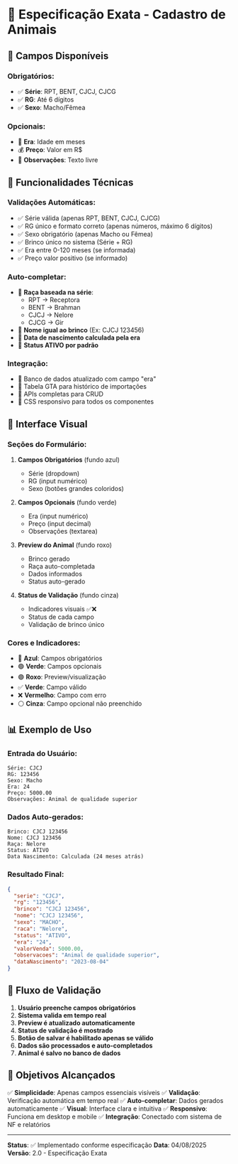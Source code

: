 # 🐄 Especificação Exata - Cadastro de Animais

## 🎯 Campos Disponíveis

### **Obrigatórios:**
- ✅ **Série**: RPT, BENT, CJCJ, CJCG
- ✅ **RG**: Até 6 dígitos
- ✅ **Sexo**: Macho/Fêmea

### **Opcionais:**
- 📅 **Era**: Idade em meses
- 💰 **Preço**: Valor em R$
- 📝 **Observações**: Texto livre

## 🔧 Funcionalidades Técnicas

### **Validações Automáticas:**
- ✅ Série válida (apenas RPT, BENT, CJCJ, CJCG)
- ✅ RG único e formato correto (apenas números, máximo 6 dígitos)
- ✅ Sexo obrigatório (apenas Macho ou Fêmea)
- ✅ Brinco único no sistema (Série + RG)
- ✅ Era entre 0-120 meses (se informada)
- ✅ Preço valor positivo (se informado)

### **Auto-completar:**
- 🔄 **Raça baseada na série**:
  - RPT → Receptora
  - BENT → Brahman
  - CJCJ → Nelore
  - CJCG → Gir
- 🔄 **Nome igual ao brinco** (Ex: CJCJ 123456)
- 🔄 **Data de nascimento calculada pela era**
- 🔄 **Status ATIVO por padrão**

### **Integração:**
- 💾 Banco de dados atualizado com campo "era"
- 📄 Tabela GTA para histórico de importações
- 🔌 APIs completas para CRUD
- 📱 CSS responsivo para todos os componentes

## 🎨 Interface Visual

### **Seções do Formulário:**
1. **Campos Obrigatórios** (fundo azul)
   - Série (dropdown)
   - RG (input numérico)
   - Sexo (botões grandes coloridos)

2. **Campos Opcionais** (fundo verde)
   - Era (input numérico)
   - Preço (input decimal)
   - Observações (textarea)

3. **Preview do Animal** (fundo roxo)
   - Brinco gerado
   - Raça auto-completada
   - Dados informados
   - Status auto-gerado

4. **Status de Validação** (fundo cinza)
   - Indicadores visuais ✅❌
   - Status de cada campo
   - Validação de brinco único

### **Cores e Indicadores:**
- 🔵 **Azul**: Campos obrigatórios
- 🟢 **Verde**: Campos opcionais
- 🟣 **Roxo**: Preview/visualização
- ✅ **Verde**: Campo válido
- ❌ **Vermelho**: Campo com erro
- ⚪ **Cinza**: Campo opcional não preenchido

## 📊 Exemplo de Uso

### **Entrada do Usuário:**
```
Série: CJCJ
RG: 123456
Sexo: Macho
Era: 24
Preço: 5000.00
Observações: Animal de qualidade superior
```

### **Dados Auto-gerados:**
```
Brinco: CJCJ 123456
Nome: CJCJ 123456
Raça: Nelore
Status: ATIVO
Data Nascimento: Calculada (24 meses atrás)
```

### **Resultado Final:**
```json
{
  "serie": "CJCJ",
  "rg": "123456",
  "brinco": "CJCJ 123456",
  "nome": "CJCJ 123456",
  "sexo": "MACHO",
  "raca": "Nelore",
  "status": "ATIVO",
  "era": "24",
  "valorVenda": 5000.00,
  "observacoes": "Animal de qualidade superior",
  "dataNascimento": "2023-08-04"
}
```

## 🔄 Fluxo de Validação

1. **Usuário preenche campos obrigatórios**
2. **Sistema valida em tempo real**
3. **Preview é atualizado automaticamente**
4. **Status de validação é mostrado**
5. **Botão de salvar é habilitado apenas se válido**
6. **Dados são processados e auto-completados**
7. **Animal é salvo no banco de dados**

## 🎯 Objetivos Alcançados

✅ **Simplicidade**: Apenas campos essenciais visíveis
✅ **Validação**: Verificação automática em tempo real
✅ **Auto-completar**: Dados gerados automaticamente
✅ **Visual**: Interface clara e intuitiva
✅ **Responsivo**: Funciona em desktop e mobile
✅ **Integração**: Conectado com sistema de NF e relatórios

---

**Status**: ✅ Implementado conforme especificação
**Data**: 04/08/2025
**Versão**: 2.0 - Especificação Exata